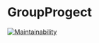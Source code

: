 # GroupProgect
[![Maintainability](https://api.codeclimate.com/v1/badges/6e74acc8eb85e8799200/maintainability)](https://codeclimate.com/github/Marucami/GroupProgect/maintainability)
